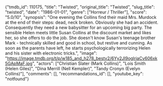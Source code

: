 {"tmdb_id": 110175, "title": "Twisted", "original_title": "Twisted", "slug_title": "twisted", "date": "1986-01-01", "genre": ["Horreur / Thriller"], "score": "5.0/10", "synopsis": "One evening the Collins find their maid Mrs. Murdock at the end of their steps: dead, neck broken. Obviously she had an accident. Consequently they need a new babysitter for an upcoming big party. The sensible Helen meets little Susan Collins at the discount market and likes her, so she offers to do the job. She doesn't know Susan's teenage brother Mark - technically skilled and good in school, but restive and cunning. As soon as the parents have left, he starts psychologically terrorizing Helen and his sister with electronic tricks.", "image": "https://image.tmdb.org/t/p/w185_and_h278_bestv2/6Yy2Jl9oglriaCv606xk5GApMaF.jpg", "actors": ["Christian Slater (Mark Collins)", "Lois Smith (Helen Giles)", "Dina Merrill (Nell Kempler)", "Tandy Cronyn (Evelyn Collins)"], "comments": [], "recommandations_id": [], "youtube_key": "notfound"}